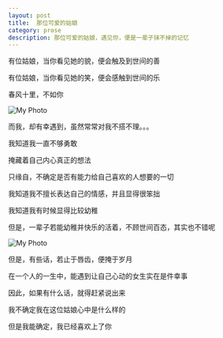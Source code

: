```yaml
---
layout: post
title:  那位可爱的姑娘
category: prose
description: 那位可爱的姑娘，遇见你，便是一辈子抹不掉的记忆
---
```



有位姑娘，当你看见她的貌，便会触及到世间的善

有位姑娘，当你看见她的笑，便会感触到世间的乐

春风十里，不如你

![My Photo](http://ww2.sinaimg.cn/bmiddle/9fcdce0djw1es0mdr8yksj20c80ed751.jpg)

而我，却有幸遇到，虽然常常对我不搭不理。。。

我知道我一直不够勇敢

掩藏着自己内心真正的想法

只缘自，不确定是否有能力给自己喜欢的人想要的一切


我知道我不擅长表达自己的情感，并且显得很笨拙

我知道我有时候显得比较幼稚

但是，一辈子若能幼稚并快乐的活着，不顾世间百态，其实也不错呢


![My Photo](http://images.enet.com.cn/egames/articleimage/201110/20111013104602772.jpg)


但是，有些话，若止于唇齿，便掩于岁月

在一个人的一生中，能遇到让自己心动的女生实在是件幸事

因此，如果有什么话，就得赶紧说出来

我不确定我在这位姑娘心中是什么样的

但是我能确定，我已经喜欢上了你






